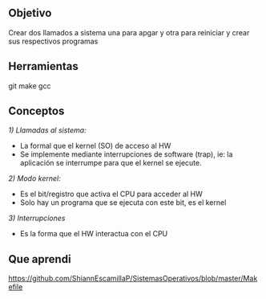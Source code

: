 ## Objetivo

Crear dos llamados a sistema una para apgar y otra para reiniciar y crear sus respectivos programas

## Herramientas
git make gcc

## Conceptos
*1) Llamadas al sistema:* 
+ La formal que el kernel (SO) de acceso al HW
+ Se implemente mediante interrupciones de software (trap), ie: la aplicación se interrumpe para que el kernel se ejecute.

*2) Modo kernel:*
+ Es el bit/registro que activa el CPU para acceder al HW
+ Solo hay un programa que se ejecuta con este bit, es el kernel

*3) Interrupciones*
+ Es la forma que el HW interactua con el CPU

## Que aprendi


https://github.com/ShiannEscamillaP/SistemasOperativos/blob/master/Makefile
